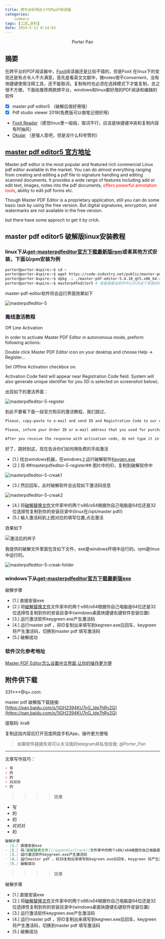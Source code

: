 ```yaml
---
title: 跨平台好用且小巧的pdf阅读器
categories:     
    summary
tags: [工具,安利]
date: 2019-5-12 8:14:03
---
```


<center> Porter Pan </center>

## 摘要

在跨平台的PDF阅读器中，[Foxit](https://www.foxitsoftware.cn/)阅读器还是比较不错的，但是Foxit 在linux下的变现还是有点令人不大满意，首先是看英文文献中，做notes很不convenient，没有快捷键使用注释工具，还不能取词，复制有时也必须在选择模式下才能复制，总之很不方便。下面给推荐两款跨平台，windows和linux都好用的PDF阅读和编辑的软件

- [x] master pdf editor5 （破解后很好用哦）
- [x] Pdf studio viewer 2018(免费版可以做笔记很好用)
- [Foxit Reader](https://www.foxitsoftware.cn/products/reader/)（感觉linux里一般般，取词不行，应该是快捷键冲突和复制内容有时抽风）
- [Okular](https://www.baidu.com/link?url=J6vLX1mF7Cnhgl-aex7_ZuW97Vp56RR_weJDjEe-AgwNxhrgF9PgYcmRv73LtKtM&wd=&eqid=a53efd0400025b13000000035cd76943) （差强人意吧，但是没什么科夸赞的）

<!-- more -->

## [master pdf editor5 官方地址](https://code-industry.net/get-masterpdfeditor/)

Master pdf editor is the most popular and featured rich commercial Linux pdf editor available in the market. You can do almost everything ranging from creating and editing a pdf file to signature handling and editing scanned documents. It provides a wide range of features including add or edit text, images, notes into the pdf documents, <font color = 'red'>offers powerful annotation tools</font>, ability to edit pdf forms etc.

Though Master PDF Editor is a proprietary application, still you can do some basic task by using the free version. But digital signatures, encryption, and watermarks are not available in the free version.

but there have some approch to get it by crick.

##  master pdf editor5 破解版linux安装教程

### linux下从[get-masterpdfeditor官方下载最新版rpm](https://code-industry.net/get-masterpdfeditor/)或者其他方式安装，下面以rpm安装为例

```bash
porter@porter-Aspire:~$ cd ~
porter@porter-Aspire:~$ wget https://code-industry.net/public/master-pdf-editor-5.4.10_qt5.x86_64.rpm
porter@porter-Aspire:~$ dpkg -i ./master-pdf-editor-5.4.10_qt5.x86_64.rpm
porter@porter-Aspire:~$ masterpdfeditor5 # 或者直接去软件中心打开这个安装好的软件
```

master-pdf-editor软件将会运行界面效果如下

![masterpdfeditor-5](/appendix/masterpdfeditor-5.png)

### 离线激活教程

Off Line Activation

In order to activate Master PDF Editor in autonomous mode, preform following actions:

Double click Master PDF Editor icon on your desktop and choose Help -> Register… 

Set Offline Activation checkbox on. 

Activation Code field will appear near Registration Code field. System will also generate unique identifier for you (ID is selected on screenshot below).

出现如下的激活界面：

![masterpdfeditor-5-register](/appendix/masterpdfeditor-5-register.jpg)

到此不要看下面一段官方购买的激活教程，我们跳过，

```bash
Please, copy-paste to e-mail and send ID and Registration Code to our e-mail address support@code-industry.net.

Please, inform your Order ID or e-mail address that you used for purchasing! Letter without this information will be ignored!

After you receive the response with activation code, do not type it in manually. Instead, copy-paste it to Activation Code field and paste registration code to Registration Code field and then click Activate.
```

好了，跳转到这，现在告诉你们如何用免费的手段激活

- [1.] 找台windows机器，在windows上运行破解软件[Keygen.exe](/appendix/Keygen.exe)
- [2.] 将 ##masterpdfeditor-5-register## 图片中的ID，复制到破解软件中

![masterpdfeditor-5-creak1](/appendix/masterpdfeditor-5-creak1.jpg)

- [3.] 然后回车，此时破解软件会出现如下激活码信息

![masterpdfeditor-5-creak2](/appendix/masterpdfeditor-5-creak2.jpg)

- [4.] 将[破解替换文件](/appendix/Crack/)文件家中的两个x86/x64根据你自己电脑是64位还是32位选择性复制到你的安装目录中(linux在/opt/master pdf/)
- [5.] 输入激活码到上图对应的填写位置,点击激活

效果如下

![激活后的样子](/appendix/masterpdfeditor-5-regesterd.png)

我提供的破解文件里面包含如下文件，exe是windows环境中运行的。rpm是linux中运行的。

![masterpdfeditor-5-creak-folder](/appendix/masterpdfeditor-5-creak-folder.jpg)


### windows下从[get-masterpdfeditor官方下载最新版exe](https://code-industry.net/get-masterpdfeditor/)

破解步骤
- [1.] 直接安装exe 
- [2.] 将[破解替换文件](/appendix/Crack/)文件家中的两个x86/x64根据你自己电脑是64位还是32位选择性复制到你的安装目录中(windows桌面快捷键右键软件安装位置)
- [3.] 运行激活软件keygreen.exe产生激活码
- [4.] 运行master pdf ，将ID复制出来填写到kegreen.exe后回车，keygreen 将产生激活码，切换到master pdf 填写激活码
- [5.] 破解成功

### 软件汉化参考地址

[Master PDF Editor怎么设置中文界面 让你的操作更方便](http://www.downxia.com/zixun/47041.html)

## 附件供下载

331×××@q×.com:

master pdf 破解版下载链接: [https://pan.baidu.com/s/1iGH2394KU7nG_lde7hRy2Q](https://pan.baidu.com/s/1iGH2394KU7nG_lde7hRy2Q)

提取码: kra8 

复制这段内容后打开百度网盘手机App，操作更方便哦



> 如果软件链接失效可以关注我的telegram并私信给我: @Porter_Pan

---- 

文章写作技巧：


```markdown
+ 写
+ 的
+ 的
+ 对对对
+ 的
```

>>>> 效果

+ 写
+ 的
+ 的
+ 对对对
+ 的

```markdown
破解步骤
- [1.] 直接安装exe 
- [2.] 将[破解替换文件](/appendix/Crack/)文件家中的两个x86/x64根据你自己电脑是64位还是32位选择性复制到你的安装目录中(windows桌面快捷键右键软件安装位置)
- [3.] 运行激活软件keygreen.exe产生激活码
- [4.] 运行master pdf ，将ID复制出来填写到kegreen.exe后回车，keygreen 将产生激活码，切换到master pdf 填写激活码
- [5.] 破解成功
```

>>>> 效果

破解步骤
- [1.] 直接安装exe 
- [2.] 将[破解替换文件](/appendix/Crack/)文件家中的两个x86/x64根据你自己电脑是64位还是32位选择性复制到你的安装目录中(windows桌面快捷键右键软件安装位置)
- [3.] 运行激活软件keygreen.exe产生激活码
- [4.] 运行master pdf ，将ID复制出来填写到kegreen.exe后回车，keygreen 将产生激活码，切换到master pdf 填写激活码
- [5.] 破解成功